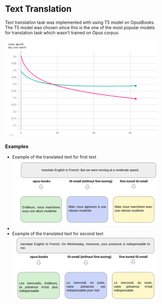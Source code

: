 # Text Translation
Text translation task was implemented with using T5 model on OpusBooks. The T5 model was chosen since this is the one of the most popular models for translation task which wasn't trained on Opus corpus.

![Loss function](./images/loss.png)


 ### Examples
* Example of the translated text for first text
![Example#1](./images/ex1.png)
* 
* Example of the translated text for second text
![Example#2](./images/ex2.png)
